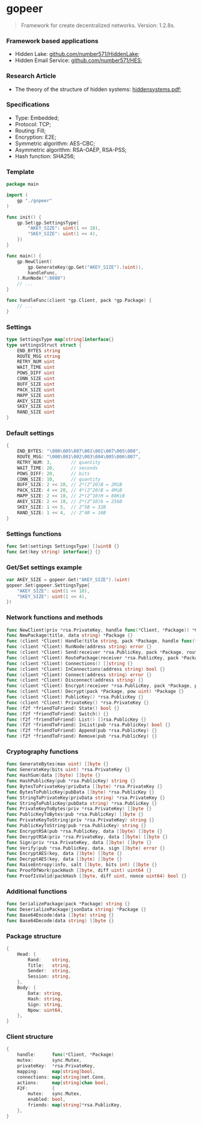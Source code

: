 # gopeer
> Framework for create decentralized networks. Version: 1.2.8s.

### Framework based applications
* Hidden Lake: [github.com/number571/HiddenLake](https://github.com/number571/HiddenLake "HL");
* Hidden Email Service: [github.com/number571/HES](https://github.com/number571/HES "HES");

### Research Article
* The theory of the structure of hidden systems: [hiddensystems.pdf](https://github.com/Number571/gopeer/blob/master/hiddensystems.pdf "TSHS");

### Specifications
* Type: Embedded;
* Protocol: TCP;
* Routing: Fill;
* Encryption: E2E;
* Symmetric algorithm: AES-CBC;
* Asymmetric algorithm: RSA-OAEP, RSA-PSS;
* Hash function: SHA256;

### Template
```go
package main

import (
    gp "./gopeer"
)

func init() {
    gp.Set(gp.SettingsType{
        "AKEY_SIZE": uint(1 << 10),
        "SKEY_SIZE": uint(1 << 4),
    })
}

func main() {
    gp.NewClient(
        gp.GenerateKey(gp.Get("AKEY_SIZE").(uint)), 
        handleFunc,
    ).RunNode(":8080")
    // ...
}

func handleFunc(client *gp.Client, pack *gp.Package) {
    // ...
}
```

### Settings
```go
type SettingsType map[string]interface{}
type settingsStruct struct {
    END_BYTES string
    ROUTE_MSG string
    RETRY_NUM uint
    WAIT_TIME uint
    POWS_DIFF uint
    CONN_SIZE uint
    BUFF_SIZE uint
    PACK_SIZE uint
    MAPP_SIZE uint
    AKEY_SIZE uint
    SKEY_SIZE uint
    RAND_SIZE uint
}
```

### Default settings
```go
{
    END_BYTES: "\000\005\007\001\001\007\005\000",
    ROUTE_MSG: "\000\001\002\003\004\005\006\007",
    RETRY_NUM: 3,       // quantity
    WAIT_TIME: 20,      // seconds
    POWS_DIFF: 20,      // bits
    CONN_SIZE: 10,      // quantity
    BUFF_SIZE: 2 << 20, // 2*(2^20)B = 2MiB
    PACK_SIZE: 4 << 20, // 4*(2^20)B = 4MiB
    MAPP_SIZE: 2 << 10, // 2*(2^10)H = 88KiB
    AKEY_SIZE: 2 << 10, // 2*(2^10)b = 256B
    SKEY_SIZE: 1 << 5,  // 2^5B = 32B
    RAND_SIZE: 1 << 4,  // 2^4B = 16B
}
```

### Settings functions
```go
func Set(settings SettingsType) []uint8 {}
func Get(key string) interface{} {}
```

### Get/Set settings example
```go
var AKEY_SIZE = gopeer.Get("AKEY_SIZE").(uint)
gopeer.Set(gopeer.SettingsType{
    "AKEY_SIZE": uint(1 << 10),
    "SKEY_SIZE": uint(1 << 4),
})
```

### Network functions and methods
```go
func NewClient(priv *rsa.PrivateKey, handle func(*Client, *Package)) *Client {}
func NewPackage(title, data string) *Package {}
func (client *Client) Handle(title string, pack *Package, handle func(*Client, *Package) string) {}
func (client *Client) RunNode(address string) error {}
func (client *Client) Send(receiver *rsa.PublicKey, pack *Package, route []*rsa.PublicKey, ppsender *rsa.PrivateKey) (string, error) {}
func (client *Client) RoutePackage(receiver *rsa.PublicKey, pack *Package, route []*rsa.PublicKey, ppsender *rsa.PrivateKey) *Package {}
func (client *Client) Connections() []string {}
func (client *Client) InConnections(address string) bool {}
func (client *Client) Connect(address string) error {}
func (client *Client) Disconnect(address string) {}
func (client *Client) Encrypt(receiver *rsa.PublicKey, pack *Package, pow uint) *Package {}
func (client *Client) Decrypt(pack *Package, pow uint) *Package {}
func (client *Client) PublicKey() *rsa.PublicKey {}
func (client *Client) PrivateKey() *rsa.PrivateKey {}
func (f2f *friendToFriend) State() bool {}
func (f2f *friendToFriend) Switch() {}
func (f2f *friendToFriend) List() []rsa.PublicKey {}
func (f2f *friendToFriend) InList(pub *rsa.PublicKey) bool {}
func (f2f *friendToFriend) Append(pub *rsa.PublicKey) {}
func (f2f *friendToFriend) Remove(pub *rsa.PublicKey) {}
```

### Cryptography functions
```go
func GenerateBytes(max uint) []byte {}
func GenerateKey(bits uint) *rsa.PrivateKey {}
func HashSum(data []byte) []byte {}
func HashPublicKey(pub *rsa.PublicKey) string {}
func BytesToPrivateKey(privData []byte) *rsa.PrivateKey {}
func BytesToPublicKey(pubData []byte) *rsa.PublicKey {}
func StringToPrivateKey(privData string) *rsa.PrivateKey {}
func StringToPublicKey(pubData string) *rsa.PublicKey {}
func PrivateKeyToBytes(priv *rsa.PrivateKey) []byte {}
func PublicKeyToBytes(pub *rsa.PublicKey) []byte {}
func PrivateKeyToString(priv *rsa.PrivateKey) string {}
func PublicKeyToString(pub *rsa.PublicKey) string {}
func EncryptRSA(pub *rsa.PublicKey, data []byte) []byte {}
func DecryptRSA(priv *rsa.PrivateKey, data []byte) []byte {}
func Sign(priv *rsa.PrivateKey, data []byte) []byte {}
func Verify(pub *rsa.PublicKey, data, sign []byte) error {}
func EncryptAES(key, data []byte) []byte {}
func DecryptAES(key, data []byte) []byte {}
func RaiseEntropy(info, salt []byte, bits int) []byte {}
func ProofOfWork(packHash []byte, diff uint) uint64 {}
func ProofIsValid(packHash []byte, diff uint, nonce uint64) bool {}
```

### Additional functions
```go
func SerializePackage(pack *Package) string {}
func DeserializePackage(jsonData string) *Package {}
func Base64Encode(data []byte) string {}
func Base64Decode(data string) []byte {}
```

### Package structure
```go
{
    Head: {
        Rand:    string,
        Title:   string,
        Sender:  string,
        Session: string,
    },
    Body: {
        Data: string,
        Hash: string,
        Sign: string,
        Npow: uint64,
    },
}
```

### Client structure
```go
{
    handle:      func(*Client, *Package)
    mutex:       sync.Mutex,
    privateKey:  *rsa.PrivateKey,
    mapping:     map[string]bool,
    connections: map[string]net.Conn,
    actions:     map[string]chan bool,
    F2F:         {
        mutex:   sync.Mutex,
        enabled: bool,
        friends: map[string]*rsa.PublicKey,
    },
}
```
